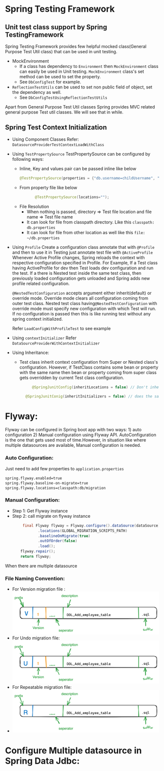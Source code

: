 # Spring Testing Framework

## Unit test class support by Spring TestingFramework
Spring Testing Framework provides few helpful mocked class(General Purpose Test Util class) that can be used in unit testing.
* MockEnvironment
  * If a class has dependency to `Environment` then `MockEnvironment` class can easily be used in Unit testing. `MockEnvironment` class's set method can be used to set the property.
  * See `DbConfigTest` for example.
* `ReflectionTestUtils` can be used to set non public field of object, set the dependency as well.
  *  See `DbConfigTestUsingReflectionTestUtils`

Apart from General Purpose Test Util classes Spring provides MVC related general purpose Test util classes. We will see that in while.

## Spring Test Context Initialization

* Using Component Classes Refer: `DatasourceProviderTestContextLoadWithClass`
* Using `TestPropertySource`
  TestPropertySource can be configured by following ways:
  - Inline, Key and values pair can be passed inline like below 
    ```java 
    @TestPropertySource(properties = {"db.username=childUsername", "db.password=childPassword"}) 
    ```
  -  From property file like below 
     ```java
            @TestPropertySource(locations="");
      ``` 
  * File Resolution
    - When nothing is passed, directory => Test file location and file name => Test file name
    - It can look for file from classpath directory. Like this `classpath: db.properties`
    - It can look for file from other location as well like this `file: ~/db.properties`
* Using `Profile`
    Create a configuration class annotate that with `@Profile` and then to use it in Testing just annotate test file with `@ActiveProfile`
    Whenever Active Profile changes, Spring reloads the context with respective configuration specified in Profile. For Example, If a Test class
    having ActiveProfile for dev then Test loads dev configuration and run the test. If a there is Nested test inside the same test class, then
    previously loaded configuration gets unloaded and Spring adds new profile related configuration.

   `@NestedTestConfiguration` accepts argument either inherit(default) or override mode. Override mode clears all configuration
    coming from outer test class. Nested test class having`@NestedTestConfiguration` with override mode must specify new configuration
    with which Test will run. If no configuration is passed then this is like running test without any spring context initialized.

  Refer `LoadConfigWithProfileTest` to see example
* Using `contextInitializer` 
    Refer `DataSourceProviderWithContextInitializer`
* Using Inheritance:
  * Test class inherit context configuration from Super or Nested class's configuration. However, if TestClass contains some bean or property
   with the same name then bean or property coming from super class gets overridden by current Test class configuration.
   ```java
            @SpringJunitConfig(inheritLocations = false) // Don't inherit configuration either through property sources or component class
  ```
    ```java
          @SpringJunitConig(inheritInitializers = false) // does the same thing but apply only for ContextInitializer classes
     ```



# Flyway:
<p>
Flyway can be configured in Spring boot app with two ways: 1) auto configuration 2) Manual configuration using Flyway API.
AutoConfiguration is the one that gets used  most of time.However, in situation like where multiple datasources are available, Manual configuration is needed.
</p>

### Auto Configuration:
 Just need to add few properties to `application.properties`
 ```
 spring.flyway.enabled=true
spring.flyway.baseline-on-migrate=true
spring.flyway.locations=classpath:db/migration
 ```
### Manual Configuration:
 - Step 1: Get Flyway instance
 - Step 2: call migrate on flyway instance
 ```java
         final Flyway flyway = Flyway.configure().dataSource(dataSource)
                .locations(GLOBAL_MIGRATION_SCRIPTS_PATH)
                .baselineOnMigrate(true)
                .outOfOrder(false)
                .load();
        flyway.repair();
        return flyway;
   ```
 When there are multiple datasource

### File Naming Convention:

-  For Version migration file : ![img.png](img.png)
-  For Undo migration file:
![img_1.png](img_1.png)
- For Repeatable migration file:
- ![img_2.png](img_2.png)

# Configure Multiple datasource in Spring Data Jdbc:


